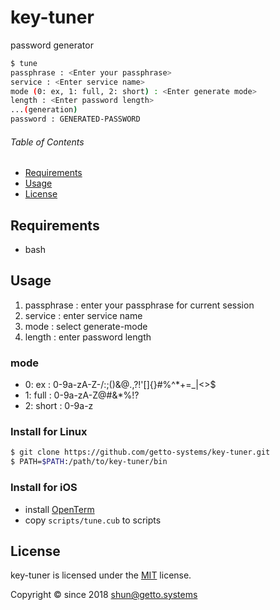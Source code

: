 # key-tuner

password generator

```bash
$ tune
passphrase : <Enter your passphrase>
service : <Enter service name>
mode (0: ex, 1: full, 2: short) : <Enter generate mode>
length : <Enter password length>
...(generation)
password : GENERATED-PASSWORD
```


###### Table of Contents

- [Requirements](#Requirements)
- [Usage](#Usage)
- [License](#License)

<a id="Requirements"></a>
## Requirements

- bash


<a id="Usage"></a>
## Usage

1. passphrase : enter your passphrase for current session
1. service : enter service name
1. mode : select generate-mode
1. length : enter password length

### mode

- 0: ex : 0-9a-zA-Z-/:;()&@.,?!'[]{}#%^*+=_|<>$
- 1: full : 0-9a-zA-Z@#&*%!?
- 2: short : 0-9a-z

### Install for Linux

```bash
$ git clone https://github.com/getto-systems/key-tuner.git
$ PATH=$PATH:/path/to/key-tuner/bin
```

### Install for iOS

- install [OpenTerm](https://github.com/louisdh/openterm)
- copy `scripts/tune.cub` to scripts


<a id="License"></a>
## License

key-tuner is licensed under the [MIT](LICENSE) license.

Copyright &copy; since 2018 shun@getto.systems
